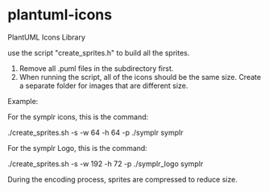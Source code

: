 # plantuml-icons
PlantUML Icons Library


use the script "create_sprites.h" to build all the sprites. 

1) Remove all .puml files in the subdirectory first.
2) When running the script, all of the icons should be the same size. Create a separate folder for images that are different size.

Example:

For the symplr icons, this is the command:

./create_sprites.sh -s -w 64 -h 64 -p ./symplr symplr

For the symplr Logo, this is the command:

./create_sprites.sh -s -w 192 -h 72 -p ./symplr_logo symplr

During the encoding process, sprites are compressed to reduce size.
